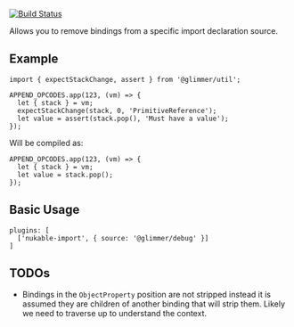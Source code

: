 [![Build Status](https://travis-ci.org/chadhietala/babel-plugin-nukable-import.svg?branch=master)](https://travis-ci.org/chadhietala/babel-plugin-nukable-import)

Allows you to remove bindings from a specific import declaration source.

## Example

```
import { expectStackChange, assert } from '@glimmer/util';

APPEND_OPCODES.app(123, (vm) => {
  let { stack } = vm;
  expectStackChange(stack, 0, 'PrimitiveReference');
  let value = assert(stack.pop(), 'Must have a value');
});
```

Will be compiled as:

```
APPEND_OPCODES.app(123, (vm) => {
  let { stack } = vm;
  let value = stack.pop();
});
```

## Basic Usage

```
plugins: [
  ['nukable-import', { source: '@glimmer/debug' }]
]
```

## TODOs

- Bindings in the `ObjectProperty` position are not stripped instead it is assumed they are children of another binding that will strip them. Likely we need to traverse up to understand the context.
